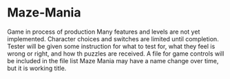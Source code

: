 # Maze-Mania
Game in process of production
Many features and levels are not yet implemented.
Character choices and switches are limited until completion.
Tester will be given some instruction for what to test for, what they feel is wrong or right, and how th puzzles are received.
A file for game controls will be included in the file list
Maze Mania may have a name change over time, but it is working title.
